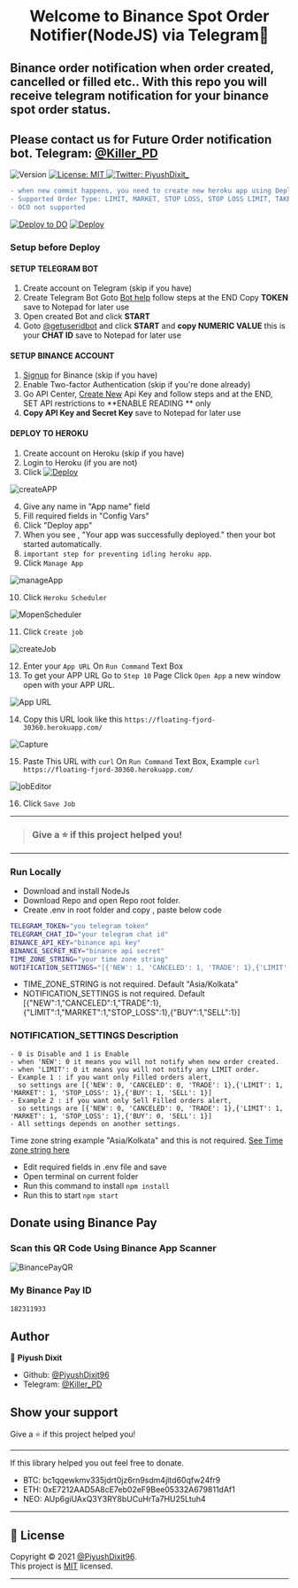 <h1 align="center">Welcome to Binance Spot Order Notifier(NodeJS) via Telegram👋</h1>
<h2>Binance order notification when order created, cancelled or filled etc.. With this repo you will receive telegram notification for your binance spot order status.

## Please contact us for Future Order notification bot. Telegram: [@Killer_PD](https://t.me/Killer_PD)</h2>


<p>
  <img alt="Version" src="https://img.shields.io/badge/version-1.0-blue.svg?cacheSeconds=2592000" />
  <a href="https://github.com/PiyushDixit96/binance-spot-order-notification-heroku/blob/main/LICENSE" target="_blank">
    <img alt="License: MIT" src="https://img.shields.io/badge/License-MIT-yellow.svg" />
  </a>
  <a href="https://twitter.com/PiyushDixit_" target="_blank">
    <img alt="Twitter: PiyushDixit_" src="https://img.shields.io/twitter/follow/PiyushDixit_.svg?style=social" />
  </a>
</p>

```diff
- when new commit happens, you need to create new heroku app using Deploy to heroku button, So that you can use the new feature.
- Supported Order Type: LIMIT, MARKET, STOP LOSS, STOP LOSS LIMIT, TAKE PROFIT, TAKE PROFIT LIMIT, LIMIT MAKER
- OCO not supported
```

[![Deploy to DO](https://mp-assets1.sfo2.digitaloceanspaces.com/deploy-to-do/do-btn-blue.svg)](https://cloud.digitalocean.com/apps/new?repo=https://github.com/PiyushDixit96/binance-spot-order-notification-heroku/tree/main&refcode=b73eccc195f2) [![Deploy](https://www.herokucdn.com/deploy/button.svg)](https://heroku.com/deploy?template=https://github.com/PiyushDixit96/binance-spot-order-notification-heroku)

<h3>Setup before Deploy</h3>

<h4>SETUP TELEGRAM BOT</h4>

1. Create account on Telegram (skip if you have)
2. Create Telegram Bot Goto [Bot help](https://core.telegram.org/bots#3-how-do-i-create-a-bot) follow steps at the END Copy **TOKEN** save to Notepad for later use
3. Open created Bot and click **START**
4. Goto [@getuseridbot](https://t.me/getuseridbot) and click **START** and **copy NUMERIC VALUE** this is your **CHAT ID** save to Notepad for later use

<h4>SETUP BINANCE ACCOUNT</h4>

1. [Signup](https://www.binance.com/en/register?ref=35219097) for Binance (skip if you have)
2. Enable Two-factor Authentication (skip if you're done already)
3. Go API Center, [Create New](https://www.binance.com/en/my/settings/api-management?ref=35219097) Api Key and follow steps and at the END, SET API restrictions to  **ENABLE READING ** only
4. **Copy API Key and Secret Key** save to Notepad for later use

<h4>DEPLOY TO HEROKU</h4>

1. Create account on Heroku (skip if you have)
2. Login to Heroku (if you are not)
3. Click [![Deploy](https://www.herokucdn.com/deploy/button.svg)](https://heroku.com/deploy?template=https://github.com/PiyushDixit96/binance-spot-order-notification-heroku)

![createAPP](https://user-images.githubusercontent.com/79581397/167077352-e5809718-b0e6-4271-96d6-ea25053732cb.jpeg)

4. Give any name in "App name" field
5. Fill required fields in "Config Vars"
6. Click "Deploy app"
7. When you see , "Your app was successfully deployed." then your bot started automatically.
8. `important step for preventing idling heroku app`.
9. Click `Manage App`

![manageApp](https://user-images.githubusercontent.com/79581397/167078801-d5dc003b-e01a-4856-a6ab-4981d41f8b7c.jpeg)

10. Click `Heroku Scheduler`
 
![MopenScheduler](https://user-images.githubusercontent.com/79581397/167078857-d5056971-06e5-495c-8a9f-9efb854b6f8a.jpeg)

11. Click `Create job`

![createJob](https://user-images.githubusercontent.com/79581397/167079573-33c24c30-527c-4787-9a89-f96948692299.jpeg)

12. Enter your `App URL` On `Run Command` Text Box
13. To get your APP URL Go to `Step 10` Page Click `Open App` a new window open with your APP URL.

![App URL](https://user-images.githubusercontent.com/79581397/167081433-7bed3d20-4f67-4c49-9b42-c35602be30c7.jpeg)

14. Copy this URL look like this `https://floating-fjord-30360.herokuapp.com/`

![Capture](https://user-images.githubusercontent.com/79581397/167082558-c41c50ed-3d25-4807-b76b-13016e66412b.JPG)

15. Paste This URL with `curl` On `Run Command` Text Box, Example `curl https://floating-fjord-30360.herokuapp.com/`

![jobEditor](https://user-images.githubusercontent.com/79581397/167079603-8da398b9-2110-4ab8-a721-135fe7972826.jpeg)

16. Click `Save Job`

------------
> <h3>Give a ⭐️ if this project helped you!</h3>
------------
### Run Locally
- Download and install NodeJs
- Download Repo and open Repo root folder.
- Create .env in root folder and copy , paste below code
 ```sh
TELEGRAM_TOKEN="you telegram token"
TELEGRAM_CHAT_ID="your telegram chat id"
BINANCE_API_KEY="binance api key"
BINANCE_SECRET_KEY="binance api secret"
TIME_ZONE_STRING="your time zone string"
NOTIFICATION_SETTINGS="[{'NEW': 1, 'CANCELED': 1, 'TRADE': 1},{'LIMIT': 1, 'MARKET': 1, 'STOP_LOSS': 1},{'BUY': 1, 'SELL': 1}]"
```

- TIME_ZONE_STRING is not required. Default "Asia/Kolkata"
- NOTIFICATION_SETTINGS is not required. Default  [{"NEW":1,"CANCELED":1,"TRADE":1},{"LIMIT":1,"MARKET":1,"STOP_LOSS":1},{"BUY":1,"SELL":1}]


### NOTIFICATION_SETTINGS Description
```
- 0 is Disable and 1 is Enable
- when 'NEW': 0 it means you will not notify when new order created.
- when 'LIMIT': 0 it means you will not notify any LIMIT order.
- Example 1 : if you want only Filled orders alert,
  so settings are [{'NEW': 0, 'CANCELED': 0, 'TRADE': 1},{'LIMIT': 1, 'MARKET': 1, 'STOP_LOSS': 1},{'BUY': 1, 'SELL': 1}]
- Example 2 : if you want only Sell Filled orders alert,
  so settings are [{'NEW': 0, 'CANCELED': 0, 'TRADE': 1},{'LIMIT': 1, 'MARKET': 1, 'STOP_LOSS': 1},{'BUY': 0, 'SELL': 1}]
- All settings depends on another settings.

```

Time zone string example "Asia/Kolkata" and this is not required. [See Time zone string here](https://en.wikipedia.org/wiki/List_of_tz_database_time_zones)

- Edit required fields in .env file and save
- Open terminal on current folder 
- Run this command to install `npm install`
- Run this to start `npm start`

## Donate using Binance Pay
### Scan this QR Code Using Binance App Scanner

![BinancePayQR](https://user-images.githubusercontent.com/79581397/165224398-587a9b11-2429-4154-93a2-682241503906.png)

### My Binance Pay ID 
```sh
182311933
```

## Author

👤 **Piyush Dixit**

* Github: [@PiyushDixit96](https://github.com/PiyushDixit96)
* Telegram: [@Killer_PD](https://t.me/Killer_PD)

## Show your support

Give a ⭐️ if this project helped you!

------------
If this library helped you out feel free to donate.
- BTC: bc1qqewkmv335jdrt0jz6rn9sdm4jltd60qfw24fr9
- ETH: 0xE7212AAD5A8cE7eb02eF9Bee05332A679811dAf1
- NEO: AUp6giUAxQ3Y3RY8bUCuHrTa7HU25Ltuh4
------------


## 📝 License

Copyright © 2021 [@PiyushDixit96](https://github.com/PiyushDixit96).<br />
This project is [MIT](https://github.com/PiyushDixit96/binance-order-notifier/blob/main/LICENSE) licensed.
***
